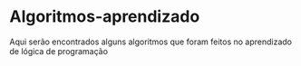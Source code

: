 # Algoritmos-aprendizado
Aqui serão encontrados alguns algoritmos que foram feitos no aprendizado de lógica de programação
